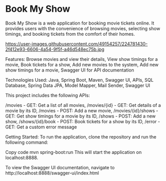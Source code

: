 <h1>Book My Show</h1>
Book My Show is a web application for booking movie tickets online. It provides users with the convenience of browsing movies, selecting show timings, and booking
tickets from the comfort of their homes.


https://user-images.githubusercontent.com/49154257/224781430-2f412e93-6606-4a54-9f5f-a46d548ec75b.jpg

Features: 
Browse movies and view their details,
View show timings for a movie,
Book tickets for a show,
Add new movies to the system,
Add new show timings for a movie,
Swagger UI for API documentation

Technologies Used:
Java,
Spring Boot,
Maven,
Swagger UI,
APIs,
SQL Database,
Spring Data JPA,
Model Mapper,
Mail Sender,
Swagger UI

This project includes the following APIs:

/movies - GET: Get a list of all movies,
/movies/{id} - GET: Get details of a movie by its ID,
/movies - POST: Add a new movie,
/movies/{id}/shows - GET: Get show timings for a movie by its ID,
/shows - POST: Add a new show,
/shows/{id}/book - POST: Book tickets for a show by its ID,
/error - GET: Get a custom error message

Getting Started:
To run the application, clone the repository and run the following command:

Copy code
mvn spring-boot:run
This will start the application on localhost:8888.

To view the Swagger UI documentation, navigate to http://localhost:8888/swagger-ui/index.html


